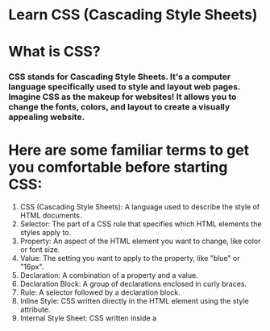                                                                                
# Learn CSS (Cascading Style Sheets)              

# What is CSS?     
### CSS stands for Cascading Style Sheets.  It's a computer language specifically used to style and layout web pages.  Imagine CSS as the makeup for websites!  It allows you to change the fonts, colors, and layout to create a visually appealing website.


# Here are some familiar terms to get you comfortable before starting CSS:     

1. CSS (Cascading Style Sheets): A language used to describe the style of HTML documents.
2. Selector: The part of a CSS rule that specifies which HTML elements the styles apply to.
3. Property: An aspect of the HTML element you want to change, like color or font size.
4. Value: The setting you want to apply to the property, like "blue" or "16px".
5. Declaration: A combination of a property and a value.
6. Declaration Block: A group of declarations enclosed in curly braces.
7. Rule: A selector followed by a declaration block.
8. Inline Style: CSS written directly in the HTML element using the style attribute.
9. Internal Style Sheet: CSS written inside a <style> tag in the head of an HTML document.
10. External Style Sheet: CSS written in a separate .css file and linked to the HTML document.
11. Class Selector: A selector that targets elements with a specific class attribute, starting with a dot (.).
12. ID Selector: A selector that targets an element with a specific ID attribute, starting with a hash (#).
13. Element Selector: A selector that targets all instances of a specific HTML element.
14. Universal Selector: A selector that targets all elements, represented by an asterisk (*).
15. Attribute Selector: A selector that targets elements with a specific attribute.
16. Pseudo-class: A keyword added to selectors that specifies a special state of the selected elements, like :hover.
17. Pseudo-element: A keyword added to selectors that style a specific part of the selected elements, like ::before.
18. Inheritance: The mechanism by which some CSS properties applied to a parent element are inherited by its children.
19. Specificity: The rules that determine which CSS rule is applied when multiple rules match the same element.
20. Cascade: The order in which conflicting CSS rules are applied, based on specificity, origin, and importance.
21. Box Model: The model that describes the rectangular boxes generated for elements, including content, padding, border, and margin.
22. Content: The actual content of the HTML element.
23. Padding: The space between the content and the border of an element.
24. Border: The edge around the padding and content of an element.
25. Margin: The space outside the border of an element.
26. Width: The width of an element's content area.
27. Height: The height of an element's content area.
28. Max-width: The maximum width of an element's content area.
29. Max-height: The maximum height of an element's content area.
30. Min-width: The minimum width of an element's content area.
31. Min-height: The minimum height of an element's content area.
32. Display: Determines how an element is displayed on the page, like block, inline, or flex.
33. Inline: An element that does not start on a new line and only takes up as much width as necessary.
34. Block: An element that starts on a new line and takes up the full width available.
35. Inline-block: Like inline, but allows setting width and height.
36. Flexbox: A layout model for arranging elements in a flexible way.
37. Grid: A layout model for creating complex, responsive web layouts.
38. Float: A property that makes elements float to the left or right, allowing text to wrap around them.
39. Clear: A property used to control the behavior of floating elements.
40. Position: Specifies the positioning method for an element (static, relative, absolute, fixed, or sticky).
41. Static: The default positioning, where elements are positioned according to the normal flow of the document.
42. Relative: An element's position is adjusted relative to its normal position.
43. Absolute: An element is positioned relative to its nearest positioned ancestor or the initial containing block.
44. Fixed: An element is positioned relative to the viewport and stays in the same place when the page is scrolled.
45. Sticky: An element toggles between relative and fixed positioning, depending on the scroll position.
46. Z-index: Specifies the stack order of an element, with higher values appearing on top.
47. Overflow: Controls what happens when an element's content is too big to fit in its block (visible, hidden, scroll, auto).
48. Visibility: Controls the visibility of an element (visible, hidden, collapse).
49. Opacity: Controls the transparency level of an element.
50. Color: Sets the color of text in an element.
51. Background-color: Sets the background color of an element.
52. Background-image: Sets the background image of an element.
53. Background-repeat: Specifies if/how a background image is repeated.
54. Background-position: Sets the starting position of a background image.
55. Background-size: Specifies the size of the background image.
56. Font-family: Specifies a list of fonts for text in an element.
57. Font-size: Sets the size of the text.
58. Font-weight: Sets the weight (boldness) of the text.
59. Font-style: Specifies the style of the text (normal, italic, oblique).
60. Text-align: Sets the horizontal alignment of text.
61. Text-decoration: Specifies the decoration added to text (underline, overline, line-through, none).
62. Text-transform: Controls the capitalization of text (uppercase, lowercase, capitalize).
63. Line-height: Sets the amount of space between lines of text.
64. Letter-spacing: Controls the space between characters in text.
65. Word-spacing: Controls the space between words in text.
66. White-space: Controls how white space inside an element is handled.
67. Vertical-align: Sets the vertical alignment of an inline or table-cell element.
68. List-style: A shorthand property for setting list-style-type, list-style-position, and list-style-image.
69. List-style-type: Specifies the marker style for a list item.
70. List-style-position: Specifies the position of the list-item marker.
71. List-style-image: Specifies an image as the list-item marker.
72. Border-radius: Sets the rounded corners of an element's border.
73. Box-shadow: Adds shadow effects around an element's frame.
74. Transition: A shorthand property for defining the transition between two states of an element.
75. Transform: Applies a 2D or 3D transformation to an element.
76. Translate: Moves an element from its current position.
77. Rotate: Rotates an element.
78. Scale: Resizes an element.
79. Skew: Skews an element along the X and Y axes.
80. Animation: A shorthand property for animating elements.
81. Keyframes: Defines the intermediate steps in a CSS animation sequence.
82. Media Query: Applies styles based on the characteristics of the viewport or device.
83. Responsive Design: Designing web content to work on different devices and screen sizes.
84. Viewport: The user's visible area of a web page.
85. Rem Unit: A relative length unit equal to the font-size of the root element.
86. Em Unit: A relative length unit based on the font-size of the parent element.
87. Px Unit: A unit of length equal to one pixel of the display.
88. % Unit: A percentage value relative to another length property.
89. Vh Unit: A unit of length equal to 1% of the viewport height.
90. Vw Unit: A unit of length equal to 1% of the viewport width.
91. Calc() Function: Allows you to perform calculations to determine CSS property values.
92. Custom Properties (CSS Variables): Variables defined by the user for reusing values throughout a CSS document.
93. Import Rule: A rule to import an external stylesheet into another stylesheet.
94. Charset Rule: Specifies the character encoding used in the stylesheet.
95. Namespace Rule: Declares an XML namespace and associates it with a CSS prefix.
96. Supports Rule: Applies styles only if a browser supports a specific CSS feature.
97. Counter: Manages counters in CSS for ordered lists or custom numbering.
98. Counter-increment: Increments a counter value.
99. Counter-reset: Resets a counter value.
100. Content Property: Used with pseudo-elements to insert generated content.






  

